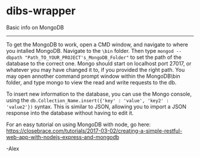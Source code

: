 # dibs-wrapper

Basic info on MongoDB
______________________________________________________________________________________________________________________________
To get the MongoDB to work, open a CMD window, and navigate to where you intalled MongoDB.  Navigate to the ```\bin``` folder. Then type ```mongod --dbpath "Path_TO_YOUR_PROJECT's_MongoDB_Folder"``` to set the path of the database to the correct one.  Mongo should start on localhost port 27017, or whatever you may have changed it to, if you provided the right path.  You may open annother command prompt window within the MongoDB\bin folder, and type mongo to view the read and write requests to the db.

To insert new information to the database, you can use the Mongo console, using the ```db.Collection_Name.insert({'key' : 'value', 'key2' : 'value2'})``` syntax.  This is similar to JSON, allowing you to import a JSON response into the database without having to edit it. 

For an easy tutorial on using MongoDB with node, go here: https://closebrace.com/tutorials/2017-03-02/creating-a-simple-restful-web-app-with-nodejs-express-and-mongodb

-Alex
